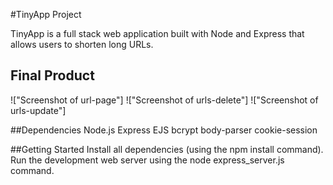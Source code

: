 #TinyApp Project

TinyApp is a full stack web application built with Node and Express that allows users to shorten long URLs.

## Final Product
!["Screenshot of url-page"]
!["Screenshot of urls-delete"]
!["Screenshot of urls-update"]



##Dependencies
Node.js
Express
EJS
bcrypt
body-parser
cookie-session

##Getting Started
Install all dependencies (using the npm install command).
Run the development web server using the node express_server.js command.

